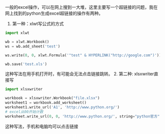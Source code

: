 一般的excel操作，可以在网上搜到一大堆，这里主要写一个超链接的问题，我在网上找到的python生成excel超链接的操作有两种。
1. 第一种：xlwt写公式的方式
```python
import xlwt

wb = xlwt.Workbook()
ws = wb.add_sheet('test')

ws.write(0, 0, xlwt.Formula('"test" & HYPERLINK("http://google.com")'))

wb.save('test.xls')
```
这种写法在用手机打开时，有可能会无法点击链接跳转。
2. 第二种: xlsxwriter直接写
```python
import xlsxwriter

workbook = xlsxwriter.Workbook("file.xlsx")
worksheet1 = workbook.add_worksheet()
worksheet1.write_url('A1', 'http://www.python.org/')
# excel从00开始计数
worksheet.write_url(0, 0, 'http://www.python.org/', string="python官方")
```
这种写法，手机和电脑均可以点击链接